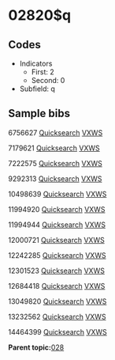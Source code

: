 # 02820$q

## Codes

-   Indicators
    -   First: 2
    -   Second: 0
-   Subfield: q

## Sample bibs

6756627 [Quicksearch](https://search.library.yale.edu/catalog/6756627) [VXWS](http://prodorbis.library.yale.edu:7014/vxws/GetHoldingsService?bibId=6756627)

7179621 [Quicksearch](https://search.library.yale.edu/catalog/7179621) [VXWS](http://prodorbis.library.yale.edu:7014/vxws/GetHoldingsService?bibId=7179621)

7222575 [Quicksearch](https://search.library.yale.edu/catalog/7222575) [VXWS](http://prodorbis.library.yale.edu:7014/vxws/GetHoldingsService?bibId=7222575)

9292313 [Quicksearch](https://search.library.yale.edu/catalog/9292313) [VXWS](http://prodorbis.library.yale.edu:7014/vxws/GetHoldingsService?bibId=9292313)

10498639 [Quicksearch](https://search.library.yale.edu/catalog/10498639) [VXWS](http://prodorbis.library.yale.edu:7014/vxws/GetHoldingsService?bibId=10498639)

11994920 [Quicksearch](https://search.library.yale.edu/catalog/11994920) [VXWS](http://prodorbis.library.yale.edu:7014/vxws/GetHoldingsService?bibId=11994920)

11994944 [Quicksearch](https://search.library.yale.edu/catalog/11994944) [VXWS](http://prodorbis.library.yale.edu:7014/vxws/GetHoldingsService?bibId=11994944)

12000721 [Quicksearch](https://search.library.yale.edu/catalog/12000721) [VXWS](http://prodorbis.library.yale.edu:7014/vxws/GetHoldingsService?bibId=12000721)

12242285 [Quicksearch](https://search.library.yale.edu/catalog/12242285) [VXWS](http://prodorbis.library.yale.edu:7014/vxws/GetHoldingsService?bibId=12242285)

12301523 [Quicksearch](https://search.library.yale.edu/catalog/12301523) [VXWS](http://prodorbis.library.yale.edu:7014/vxws/GetHoldingsService?bibId=12301523)

12684418 [Quicksearch](https://search.library.yale.edu/catalog/12684418) [VXWS](http://prodorbis.library.yale.edu:7014/vxws/GetHoldingsService?bibId=12684418)

13049820 [Quicksearch](https://search.library.yale.edu/catalog/13049820) [VXWS](http://prodorbis.library.yale.edu:7014/vxws/GetHoldingsService?bibId=13049820)

13232562 [Quicksearch](https://search.library.yale.edu/catalog/13232562) [VXWS](http://prodorbis.library.yale.edu:7014/vxws/GetHoldingsService?bibId=13232562)

14464399 [Quicksearch](https://search.library.yale.edu/catalog/14464399) [VXWS](http://prodorbis.library.yale.edu:7014/vxws/GetHoldingsService?bibId=14464399)

**Parent topic:**[028](../../tags/028/028.md)

